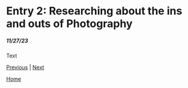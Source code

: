 # Entry 2: Researching about the ins and outs of Photography
##### 11/27/23

Text

[Previous](entry01.md) | [Next](entry03.md)

[Home](../README.md)
